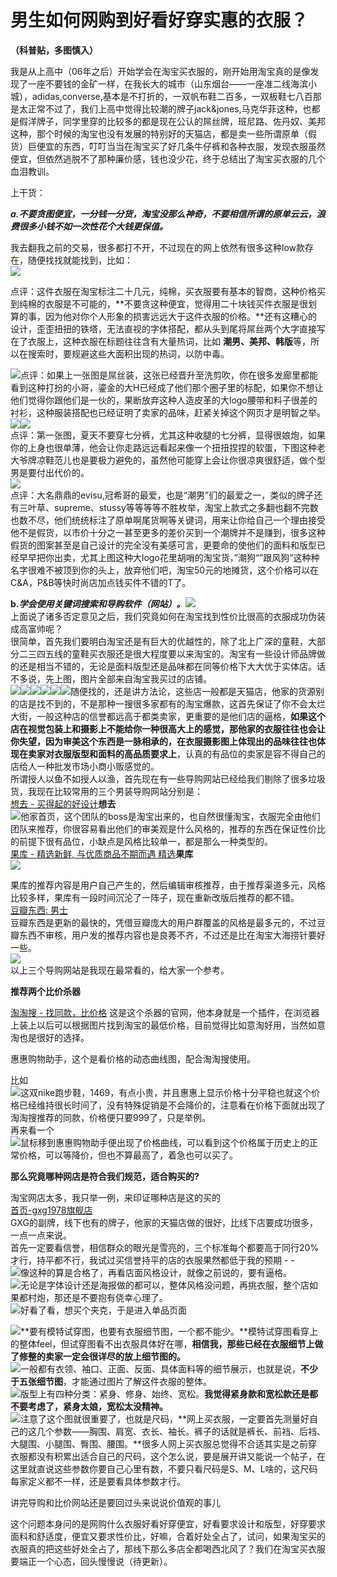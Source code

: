 # 男生如何网购到好看好穿实惠的衣服？

**（科普贴，多图慎入）**  

我是从上高中（06年之后）开始学会在淘宝买衣服的，刚开始用淘宝真的是像发现了一座不要钱的金矿一样，在我长大的城市（山东烟台——一座准二线海滨小城），adidas,converse,基本是不打折的，一双帆布鞋二百多，一双板鞋七八百那是太正常不过了，我们上高中觉得比较潮的牌子jack&jones,马克华菲这种，也都是假洋牌子，同学里穿的比较多的都是现在公认的屌丝牌，班尼路、佐丹奴、美邦这种，那个时候的淘宝也没有发展的特别好的天猫店，都是卖一些所谓原单（假货）巨便宜的东西，叮叮当当在淘宝买了好几条牛仔裤和各种衣服，发现衣服虽然便宜，但依然逃脱不了那种廉价感，钱也没少花，终于总结出了淘宝买衣服的几个血泪教训。  

上干货：  

**_a.不要贪图便宜，一分钱一分货，淘宝没那么神奇，不要相信所谓的原单云云，浪费很多小钱不如一次性花个大钱更保值。_**   

我去翻我之前的交易，很多都打不开，不过现在的网上依然有很多这种low款存在，随便找找就能找到，比如：  
![](https://pic2.zhimg.com/50/6bbc48bae493e434962c5ea4c5a0d5a3_b.jpg)  

点评：这件衣服在淘宝标注二十几元，纯棉，买衣服要有基本的智商，这种价格买到纯棉的衣服是不可能的，**不要贪这种便宜，觉得用二十块钱买件衣服是很划算的事，因为他对你个人形象的损害远远大于这件衣服的价格。**还有这糟心的设计，歪歪扭扭的铁塔，无法直视的字体搭配，都从头到尾将屌丝两个大字直接写在了衣服上，这种衣服在标题往往含有大量热词，比如 **潮男、美邦、韩版**等，所以在搜索时，要规避这些大面积出现的热词，以防中毒。  

![](https://pic3.zhimg.com/50/9b3c5e4f9bc279de7845a1272525ff9c_b.jpg)点评：如果上一张图是屌丝装，这张已经晋升至洗剪吹，你在很多发廊里都能看到这种打扮的小哥，鎏金的大H已经成了他们那个圈子里的标配，如果你不想让他们觉得你跟他们是一伙的，果断放弃这种人造皮革的大logo腰带和料子很差的衬衫，这种服装搭配也已经证明了卖家的品味，赶紧关掉这个网页才是明智之举。  
![](https://pic3.zhimg.com/50/a09aa59153fa4fe758166d3a28d79ec7_b.jpg)![](https://pic1.zhimg.com/50/0428fe81ad915f36ac27a2b392d80312_b.jpg)  
点评：第一张图，夏天不要穿七分裤，尤其这种收腿的七分裤，显得很娘炮，如果你的上身也很单薄，他会让你走路远远看起来像一个扭扭捏捏的软蛋，下图这种老大爷牌凉鞋范儿也是要极力避免的，虽然他可能穿上会让你很凉爽很舒适，做个型男是要付出代价的。  
![](https://pic1.zhimg.com/50/07df12272280707d0e7f950496e9d6a0_b.jpg)  
点评：大名鼎鼎的evisu,冠希哥的最爱，也是“潮男”们的最爱之一，类似的牌子还有三叶草、supreme、stussy等等等等不胜枚举，淘宝上款式之多翻也翻不完数也数不尽，他们统统标注了原单啊尾货啊等关键词，用来让你给自己一个理由接受他不是假货，以市价十分之一甚至更多的差价买到一个潮牌并不是赚到，很多这种假货的图案甚至是自己设计的完全没有美感可言，更要命的使他们的面料和版型已经早早把你出卖，尤其上图这种大logo花里胡哨的淘宝货，”潮狗“”跟风狗“这种种名字很难不被顶到你的头上，放弃他们吧，淘宝50元的地摊货，这个价格可以在C&A，P&B等快时尚店加点钱买件不错的T了。  

**b._学会使用关键词搜索和导购软件（网站）。![](https://pic1.zhimg.com/50/d0ba915ff56fe930bdf97f04b54d5c6c_b.jpg)_**  
上面说了诸多否定意见之后，我们究竟如何在淘宝找到性价比很高的衣服成功伪装成高富帅呢？  
很简单，首先我们要明白淘宝还是有巨大的优越性的，除了北上广深的童鞋，大部分二三四五线的童鞋买衣服还是很大程度要以来淘宝的。淘宝有一些设计师品牌做的还是相当不错的，无论是面料版型还是品味都在同等价格下大大优于实体店。话不多说，先上图，图片全部来自淘宝我买过的店铺。  
![](https://pic4.zhimg.com/50/9a5ba821946741bd8ca7b3ecf173c207_b.jpg)![](https://pic2.zhimg.com/50/86170be80a0fc8b1e17e7936ebcc107e_b.jpg)![](https://pic4.zhimg.com/50/1dcf3522c79c012ca7e2820d97257d9e_b.jpg)![](https://pic2.zhimg.com/50/93e23036cc05a7687dbabe390d0e3070_b.jpg)![](https://pic4.zhimg.com/50/7cf71fe2e4fa317a8d1b000d412bfb23_b.jpg)![](https://pic4.zhimg.com/50/92a779ac33867e767a97c55231a4684a_b.jpg)随便找的，还是讲方法论，这些店一般都是天猫店，他家的货源别的店是找不到的，不是那种一搜很多家都有的淘宝爆款，这首先保证了你不会太烂大街，一般这种店的信誉都远高于都类卖家，更重要的是他们店的逼格，**如果这个店在视觉包装上和摄影上不能给你一种很高大上的感觉，那他家的衣服往往也会让你失望，因为审美这个东西是一脉相承的，在衣服摄影图上体现出的品味往往也体现在卖家对衣服版型和面料的高品质要求上**，认真的有品位的卖家是容不得自己的店给人一种批发市场小商小贩感觉的。  
所谓授人以鱼不如授人以渔，首先现在有一些导购网站已经给我们剔除了很多垃圾货，我现在比较常用的三个男装导购网站分别是：  
[想去 - 买得起的好设计](http://www.xiangqu.com/)**想去**  
![](https://pic1.zhimg.com/50/9dafc5f4451ce3d30bd8f0480ebac269_b.jpg)他家首页，这个团队的boss是淘宝出来的，也自然很懂淘宝，衣服完全由他们团队来推荐，你很容易看出他们的审美观是什么风格的，推荐的东西在保证性价比的前提下很有品位，小缺点是风格比较单一，都是那么一种类型的。  
[果库 - 精选新鲜, 与优质商品不期而遇 精选](http://guoku.com/selected/)**果库**  
![](https://pic2.zhimg.com/50/2d0c7accac9a2028956930a093c7424f_b.jpg)  

果库的推荐内容是用户自己产生的，然后编辑审核推荐，由于推荐渠道多元，风格比较多样，果库有一段时间沉沦了一阵子，现在重新改版后推荐的都不错。  
[豆瓣东西: 男士](http://dongxi.douban.com/shows/%25E7%2594%25B7%25E5%25A3%25AB/)  
豆瓣东西是更新的最快的，凭借豆瓣庞大的用户群覆盖的风格是最多元的，不过豆瓣东西不审核，用户发的推荐内容也是良莠不齐，不过还是比在淘宝大海捞针要好一些。  
![](https://pic3.zhimg.com/50/286d2d04f1f2ba9b634cea796b83cd13_b.jpg)  
以上三个导购网站是我现在最常看的，给大家一个参考。  

**推荐两个比价杀器**  

[淘淘搜 - 找同款，比价格](http://www.taotaosou.com/) 这是这个杀器的官网，他本身就是一个插件，在浏览器上装上以后可以根据图片找到淘宝的最低价格，目前觉得比如意淘好用，当然如意淘也是很好的选择。  

惠惠购物助手，这个是看价格的动态曲线图，配合淘淘搜使用。  

比如  
![](https://pic1.zhimg.com/50/0cf7ec5770cd873ec541492e10e4134c_b.jpg)这双nike跑步鞋，1469，有点小贵，并且惠惠上显示价格十分平稳也就这个价格已经维持很长时间了，没有特殊促销是不会降价的，注意看在价格下面就出现了淘淘搜推荐的同款，价格便只要999了，只是举例。  
再来看一个  
![](https://pic3.zhimg.com/50/5f990712f3ae42710bfe9f3a143ff325_b.jpg)鼠标移到惠惠购物助手便出现了价格曲线，可以看到这个价格属于历史上的正常价格，可以等降价，但也不算最高了，着急也可以买了。  

**那么究竟哪种网店是符合我们规范，适合购买的?**  

淘宝网店太多，我只举一例，来印证哪种店是这的买的  
[首页-gxg1978旗舰店](http://gxg1978.tmall.com/shop/view_shop.htm?spm=a1z0k.7386009.1997989141.d4915209.ylyHiK&shop_id=62228616)  
GXG的副牌，线下也有的牌子，他家的天猫店做的很好，比线下店要成功很多，一点一点来说。  
首先一定要看信誉，相信群众的眼光是雪亮的，三个标准每个都要高于同行20%才行，持平都不行，我试过买信誉持平的店的衣服果然都低于我的预期 - -  
![](https://pic2.zhimg.com/50/f53be35fd9b8f8aaa47c6d7f388cb74a_b.jpg)像这种的算是合格了，再看店面风格设计，就像之前说的，要有逼格。  
![](https://pic4.zhimg.com/50/5d5e34900d229508362a10f0c3856e4a_b.jpg)无论是字体设计还是海报做的都可以，整体风格没问题，再挑衣服，整个店如果都村炮，那还是不要抱有侥幸心理了。  
![](https://pic1.zhimg.com/50/d0ba915ff56fe930bdf97f04b54d5c6c_b.jpg)好看了看，想买个夹克，于是进入单品页面  

![](https://pic1.zhimg.com/50/f6906d51217025146c5b8861f325650c_b.jpg)**要有模特试穿图，也要有衣服细节图，一个都不能少。**模特试穿图看穿上的整体feel，但试穿图看不出衣服具体好在哪，**相信我，那些已经在衣服细节上做了修整的卖家一定会很详尽的放上细节图的。**  
![](https://pic4.zhimg.com/50/3e3f7e6e7fc88fbc4753a2af2b49b2e8_b.jpg)一般都有衣领、袖口、正面、反面、具体面料等的细节展示，也就是说，**不少于五张细节图**，才能通过图片了解这件衣服的整体。  
![](https://pic1.zhimg.com/50/af1c610c2d72f41bc8df82d5fe6f37ec_b.jpg)版型上有四种分类：紧身、修身、始终、宽松。**我觉得紧身款和宽松款还是都不要考虑了，紧身太娘，宽松太没精神。**  
![](https://pic3.zhimg.com/50/63e9ad97ea2fb1be27c25e987ad3f102_b.jpg)注意了这个图就很重要了，也就是尺码，**网上买衣服，一定要首先测量好自己的这几个参数——胸围、肩宽、衣长、袖长。裤子的话就是裤长、前裆、后裆、大腿围、小腿围、臀围、腰围。**很多人网上买衣服总觉得不合适其实是之前穿衣服都没有积累出适合自己的尺码，这个怎么说，要是展开讲又能说一个帖子，在这里就直说这些参数你要自己心里有数，不要只看尺码是S、M、L啥的，这尺码每家定义都不一样，还是要看具体参数才行。  

讲完导购和比价网站还是要回过头来说说价值观的事儿  

这个问题本身问的是网购什么衣服好看好穿便宜，好看要求设计和版型，好穿要求面料和舒适度，便宜又要求性价比，好嘛，合着好处全占了，试问，如果淘宝买的衣服真的把这些好处全占了，那线下那么多店全都喝西北风了？我们在淘宝买衣服要端正一个心态，回头慢慢说（待更新）。